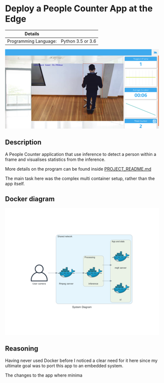 # Deploy a People Counter App at the Edge

| Details               |                   |
| --------------------- | ----------------- |
| Programming Language: | Python 3.5 or 3.6 |

![people-counter-python](./docs/images/people-counter-image.png)

## Description

A People Counter application that use inference to detect a person within a frame and visualises statistics from the inference.

More details on the program can be found inside [PROJECT_README.md](./PROJECT_README.md)

The main task here was the complex multi container setup, rather than the app itself.

## Docker diagram

![docker diagram](./docs/diagrams/system_diagram.png)

## Reasoning

Having never used Docker before I noticed a clear need for it here since my ultimate goal was to port this app to an embedded system.

The changes to the app where minima